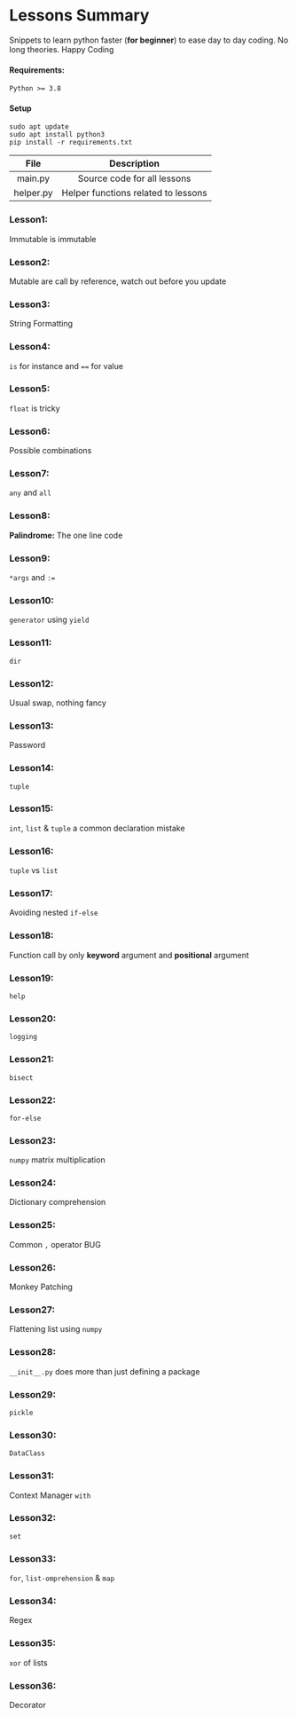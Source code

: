 # Lessons Summary
Snippets to learn python faster (**for beginner**) to ease day to day coding.
No long theories. Happy Coding

#### Requirements:
```
Python >= 3.8
```
#### Setup
```commandline
sudo apt update
sudo apt install python3
pip install -r requirements.txt
```

|   File    |             Description             |
|:---------:|:-----------------------------------:|
|  main.py  |     Source code for all lessons     |
| helper.py | Helper functions related to lessons |


### Lesson1:
Immutable is immutable
### Lesson2:
Mutable are call by reference, 
watch out before you update
### Lesson3:
String Formatting
### Lesson4:
`is` for instance and `==` for value
### Lesson5:
`float` is tricky
### Lesson6:
Possible combinations
### Lesson7:
`any` and `all`
### Lesson8:
**Palindrome:** The one line code
### Lesson9:
`*args` and `:=`
### Lesson10:
`generator` using `yield`
### Lesson11:
`dir`
### Lesson12:
Usual swap, nothing fancy
### Lesson13:
Password
### Lesson14:
`tuple`
### Lesson15:
`int`, `list` & `tuple` a common declaration mistake
### Lesson16:
`tuple` vs `list`
### Lesson17:
Avoiding nested `if-else`
### Lesson18:
Function call by only **keyword** argument and **positional** argument
### Lesson19:
`help`
### Lesson20:
`logging`
### Lesson21:
`bisect`
### Lesson22:
`for-else`
### Lesson23:
`numpy` matrix multiplication
### Lesson24:
Dictionary comprehension
### Lesson25:
Common `,` operator BUG
### Lesson26:
Monkey Patching
### Lesson27:
Flattening list using `numpy`
### Lesson28:
`__init__.py` does more than just defining a package
### Lesson29:
`pickle`
### Lesson30:
`DataClass`
### Lesson31:
Context Manager `with`
### Lesson32:
`set`
### Lesson33:
`for`, `list-omprehension` & `map`
### Lesson34:
Regex
### Lesson35:
`xor` of lists
### Lesson36:
Decorator
